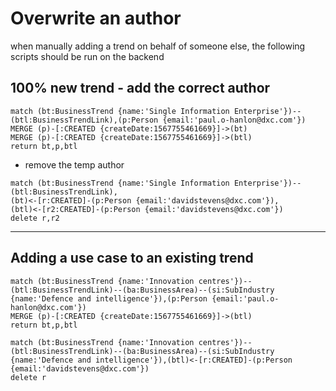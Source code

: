 # Overwrite an author

when manually adding a trend on behalf of someone else, the following scripts should be run on the backend


## 100% new trend - add the correct author

~~~
match (bt:BusinessTrend {name:'Single Information Enterprise'})--(btl:BusinessTrendLink),(p:Person {email:'paul.o-hanlon@dxc.com'})
MERGE (p)-[:CREATED {createDate:1567755461669}]->(bt)
MERGE (p)-[:CREATED {createDate:1567755461669}]->(btl)
return bt,p,btl
~~~

- remove the temp author
~~~
match (bt:BusinessTrend {name:'Single Information Enterprise'})--(btl:BusinessTrendLink),
(bt)<-[r:CREATED]-(p:Person {email:'davidstevens@dxc.com'}),
(btl)<-[r2:CREATED]-(p:Person {email:'davidstevens@dxc.com'})
delete r,r2
~~~

---

## Adding a use case to an existing trend

~~~
match (bt:BusinessTrend {name:'Innovation centres'})--(btl:BusinessTrendLink)--(ba:BusinessArea)--(si:SubIndustry {name:'Defence and intelligence'}),(p:Person {email:'paul.o-hanlon@dxc.com'})
MERGE (p)-[:CREATED {createDate:1567755461669}]->(btl)
return bt,p,btl
~~~

~~~
match (bt:BusinessTrend {name:'Innovation centres'})--(btl:BusinessTrendLink)--(ba:BusinessArea)--(si:SubIndustry {name:'Defence and intelligence'}),(btl)<-[r:CREATED]-(p:Person {email:'davidstevens@dxc.com'})
delete r
~~~